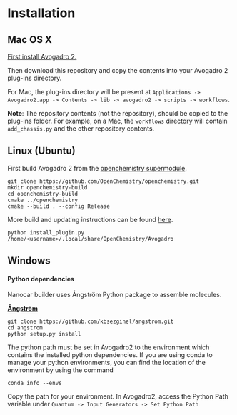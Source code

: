 # Installation

## Mac OS X
[First install Avogadro 2.](https://www.openchemistry.org/downloads/)

Then download this repository and copy the contents into your Avogadro 2 plug-ins directory.

For Mac, the plug-ins directory will be present at `Applications -> Avogadro2.app -> Contents -> lib -> avogadro2 -> scripts -> workflows`.

**Note**: The repository contents (not the repository), should be copied to the plug-ins folder. For example, on a Mac, the `workflows` directory will contain `add_chassis.py` and the other repository contents.

## Linux (Ubuntu)
First build Avogadro 2 from the [openchemistry supermodule](https://github.com/OpenChemistry/openchemistry).
```
git clone https://github.com/OpenChemistry/openchemistry.git
mkdir openchemistry-build
cd openchemistry-build
cmake ../openchemistry
cmake --build . --config Release
```
More build and updating instructions can be found [here](http://wiki.openchemistry.org/Build).

```
python install_plugin.py /home/<username>/.local/share/OpenChemistry/Avogadro
```

## Windows


#### Python dependencies
Nanocar builder uses Ångström Python package to assemble molecules.

[**Ångström**](https://github.com/kbsezginel/angstrom)
```
git clone https://github.com/kbsezginel/angstrom.git
cd angstrom
python setup.py install
```
The python path must be set in Avogadro2 to the environment which contains the installed python dependencies. If you are using conda to manage your python environments, you can find the location of the environment by using the command

`conda info --envs`

Copy the path for your environment. In Avogadro2, access the Python Path variable under `Quantum -> Input Generators -> Set Python Path`
